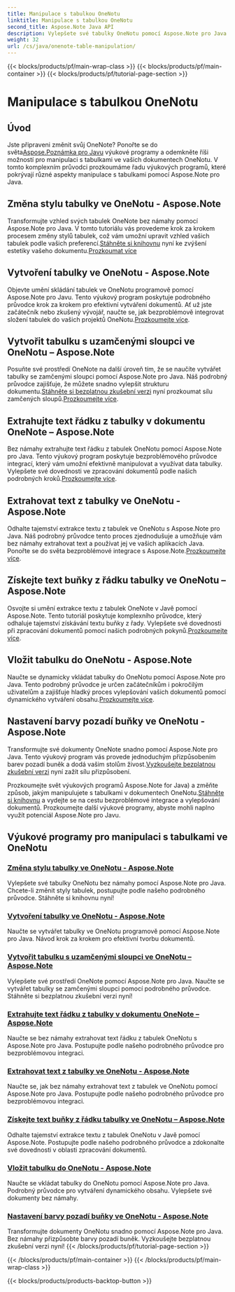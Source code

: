```yaml
---
title: Manipulace s tabulkou OneNotu
linktitle: Manipulace s tabulkou OneNotu
second_title: Aspose.Note Java API
description: Vylepšete své tabulky OneNotu pomocí Aspose.Note pro Java. Měňte styly, sestavujte tabulky, extrahujte text bez problémů. Stáhněte si knihovnu pro plynulé vytváření dokumentů.
weight: 32
url: /cs/java/onenote-table-manipulation/
---
```


{{< blocks/products/pf/main-wrap-class >}}
{{< blocks/products/pf/main-container >}}
{{< blocks/products/pf/tutorial-page-section >}}

# Manipulace s tabulkou OneNotu



## Úvod

 Jste připraveni změnit svůj OneNote? Ponořte se do světa[Aspose.Poznámka pro Javu](https://www.aspose.com/products/note/java) výukové programy a odemkněte říši možností pro manipulaci s tabulkami ve vašich dokumentech OneNotu. V tomto komplexním průvodci prozkoumáme řadu výukových programů, které pokrývají různé aspekty manipulace s tabulkami pomocí Aspose.Note pro Java.

## Změna stylu tabulky ve OneNotu - Aspose.Note
 Transformujte vzhled svých tabulek OneNote bez námahy pomocí Aspose.Note pro Java. V tomto tutoriálu vás provedeme krok za krokem procesem změny stylů tabulek, což vám umožní upravit vzhled vašich tabulek podle vašich preferencí.[Stáhněte si knihovnu](https://releases.aspose.com/downloads/note/java) nyní ke zvýšení estetiky vašeho dokumentu.[Prozkoumat více](./change-table-style/)

## Vytvoření tabulky ve OneNotu - Aspose.Note
Objevte umění skládání tabulek ve OneNotu programově pomocí Aspose.Note pro Javu. Tento výukový program poskytuje podrobného průvodce krok za krokem pro efektivní vytváření dokumentů. Ať už jste začátečník nebo zkušený vývojář, naučte se, jak bezproblémově integrovat složení tabulek do vašich projektů OneNotu.[Prozkoumejte více](./compose-table/).

## Vytvořit tabulku s uzamčenými sloupci ve OneNotu – Aspose.Note
 Posuňte své prostředí OneNote na další úroveň tím, že se naučíte vytvářet tabulky se zamčenými sloupci pomocí Aspose.Note pro Java. Náš podrobný průvodce zajišťuje, že můžete snadno vylepšit strukturu dokumentu.[Stáhněte si bezplatnou zkušební verzi](https://www.aspose.com/downloads/note/java) nyní prozkoumat sílu zamčených sloupů.[Prozkoumejte více](./create-table-with-locked-columns/).

## Extrahujte text řádku z tabulky v dokumentu OneNote – Aspose.Note
Bez námahy extrahujte text řádku z tabulek OneNotu pomocí Aspose.Note pro Java. Tento výukový program poskytuje bezproblémového průvodce integrací, který vám umožní efektivně manipulovat a využívat data tabulky. Vylepšete své dovednosti ve zpracování dokumentů podle našich podrobných kroků.[Prozkoumejte více](./extract-row-text-from-table/).

## Extrahovat text z tabulky ve OneNotu - Aspose.Note
 Odhalte tajemství extrakce textu z tabulek ve OneNotu s Aspose.Note pro Java. Náš podrobný průvodce tento proces zjednodušuje a umožňuje vám bez námahy extrahovat text a používat jej ve vašich aplikacích Java. Ponořte se do světa bezproblémové integrace s Aspose.Note.[Prozkoumejte více](./extract-text-from-table/).

## Získejte text buňky z řádku tabulky ve OneNotu – Aspose.Note
 Osvojte si umění extrakce textu z tabulek OneNote v Javě pomocí Aspose.Note. Tento tutoriál poskytuje komplexního průvodce, který odhaluje tajemství získávání textu buňky z řady. Vylepšete své dovednosti při zpracování dokumentů pomocí našich podrobných pokynů.[Prozkoumejte více](./get-cell-text-from-row/).

## Vložit tabulku do OneNotu - Aspose.Note
Naučte se dynamicky vkládat tabulky do OneNotu pomocí Aspose.Note pro Java. Tento podrobný průvodce je určen začátečníkům i pokročilým uživatelům a zajišťuje hladký proces vylepšování vašich dokumentů pomocí dynamického vytváření obsahu.[Prozkoumejte více](./insert-table/).

## Nastavení barvy pozadí buňky ve OneNotu - Aspose.Note
 Transformujte své dokumenty OneNote snadno pomocí Aspose.Note pro Java. Tento výukový program vás provede jednoduchým přizpůsobením barev pozadí buněk a dodá vašim stolům živost.[Vyzkoušejte bezplatnou zkušební verzi](https://www.aspose.com/downloads/note/java) nyní zažít sílu přizpůsobení.

 Prozkoumejte svět výukových programů Aspose.Note for Java) a změňte způsob, jakým manipulujete s tabulkami v dokumentech OneNotu.[Stáhněte si knihovnu](https://releases.aspose.com/downloads/note/java) a vydejte se na cestu bezproblémové integrace a vylepšování dokumentů. Prozkoumejte další výukové programy, abyste mohli naplno využít potenciál Aspose.Note pro Javu.
## Výukové programy pro manipulaci s tabulkami ve OneNotu
### [Změna stylu tabulky ve OneNotu - Aspose.Note](./change-table-style/)
Vylepšete své tabulky OneNotu bez námahy pomocí Aspose.Note pro Java. Chcete-li změnit styly tabulek, postupujte podle našeho podrobného průvodce. Stáhněte si knihovnu nyní!
### [Vytvoření tabulky ve OneNotu - Aspose.Note](./compose-table/)
Naučte se vytvářet tabulky ve OneNotu programově pomocí Aspose.Note pro Java. Návod krok za krokem pro efektivní tvorbu dokumentů.
### [Vytvořit tabulku s uzamčenými sloupci ve OneNotu – Aspose.Note](./create-table-with-locked-columns/)
Vylepšete své prostředí OneNote pomocí Aspose.Note pro Java. Naučte se vytvářet tabulky se zamčenými sloupci pomocí podrobného průvodce. Stáhněte si bezplatnou zkušební verzi nyní!
### [Extrahujte text řádku z tabulky v dokumentu OneNote – Aspose.Note](./extract-row-text-from-table/)
Naučte se bez námahy extrahovat text řádku z tabulek OneNotu s Aspose.Note pro Java. Postupujte podle našeho podrobného průvodce pro bezproblémovou integraci.
### [Extrahovat text z tabulky ve OneNotu - Aspose.Note](./extract-text-from-table/)
Naučte se, jak bez námahy extrahovat text z tabulek ve OneNotu pomocí Aspose.Note pro Java. Postupujte podle našeho podrobného průvodce pro bezproblémovou integraci.
### [Získejte text buňky z řádku tabulky ve OneNotu – Aspose.Note](./get-cell-text-from-row/)
Odhalte tajemství extrakce textu z tabulek OneNotu v Javě pomocí Aspose.Note. Postupujte podle našeho podrobného průvodce a zdokonalte své dovednosti v oblasti zpracování dokumentů.
### [Vložit tabulku do OneNotu - Aspose.Note](./insert-table/)
Naučte se vkládat tabulky do OneNotu pomocí Aspose.Note pro Java. Podrobný průvodce pro vytváření dynamického obsahu. Vylepšete své dokumenty bez námahy.
### [Nastavení barvy pozadí buňky ve OneNotu - Aspose.Note](./setting-cell-background-color/)
Transformujte dokumenty OneNotu snadno pomocí Aspose.Note pro Java. Bez námahy přizpůsobte barvy pozadí buněk. Vyzkoušejte bezplatnou zkušební verzi nyní!
{{< /blocks/products/pf/tutorial-page-section >}}

{{< /blocks/products/pf/main-container >}}
{{< /blocks/products/pf/main-wrap-class >}}

{{< blocks/products/products-backtop-button >}}
